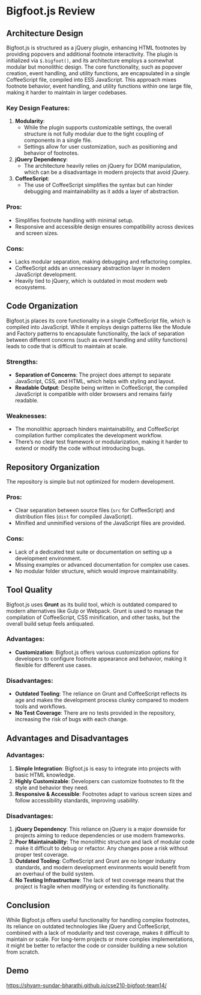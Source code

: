 # Bigfoot.js Review

## Architecture Design
Bigfoot.js is structured as a jQuery plugin, enhancing HTML footnotes by providing popovers and additional footnote interactivity. The plugin is initialized via `$.bigfoot()`, and its architecture employs a somewhat modular but monolithic design. The core functionality, such as popover creation, event handling, and utility functions, are encapsulated in a single CoffeeScript file, compiled into ES5 JavaScript. This approach mixes footnote behavior, event handling, and utility functions within one large file, making it harder to maintain in larger codebases.

### Key Design Features:
1. **Modularity**: 
   - While the plugin supports customizable settings, the overall structure is not fully modular due to the tight coupling of components in a single file.
   - Settings allow for user customization, such as positioning and behavior of footnotes.
2. **jQuery Dependency**: 
   - The architecture heavily relies on jQuery for DOM manipulation, which can be a disadvantage in modern projects that avoid jQuery.
3. **CoffeeScript**: 
   - The use of CoffeeScript simplifies the syntax but can hinder debugging and maintainability as it adds a layer of abstraction.

### Pros:
- Simplifies footnote handling with minimal setup.
- Responsive and accessible design ensures compatibility across devices and screen sizes.

### Cons:
- Lacks modular separation, making debugging and refactoring complex.
- CoffeeScript adds an unnecessary abstraction layer in modern JavaScript development.
- Heavily tied to jQuery, which is outdated in most modern web ecosystems.

## Code Organization
Bigfoot.js places its core functionality in a single CoffeeScript file, which is compiled into JavaScript. While it employs design patterns like the Module and Factory patterns to encapsulate functionality, the lack of separation between different concerns (such as event handling and utility functions) leads to code that is difficult to maintain at scale.

### Strengths:
- **Separation of Concerns**: The project does attempt to separate JavaScript, CSS, and HTML, which helps with styling and layout.
- **Readable Output**: Despite being written in CoffeeScript, the compiled JavaScript is compatible with older browsers and remains fairly readable.

### Weaknesses:
- The monolithic approach hinders maintainability, and CoffeeScript compilation further complicates the development workflow.
- There’s no clear test framework or modularization, making it harder to extend or modify the code without introducing bugs.

## Repository Organization
The repository is simple but not optimized for modern development. 

### Pros:
- Clear separation between source files (`src` for CoffeeScript) and distribution files (`dist` for compiled JavaScript).
- Minified and unminified versions of the JavaScript files are provided.

### Cons:
- Lack of a dedicated test suite or documentation on setting up a development environment.
- Missing examples or advanced documentation for complex use cases.
- No modular folder structure, which would improve maintainability.

## Tool Quality
Bigfoot.js uses **Grunt** as its build tool, which is outdated compared to modern alternatives like Gulp or Webpack. Grunt is used to manage the compilation of CoffeeScript, CSS minification, and other tasks, but the overall build setup feels antiquated.

### Advantages:
- **Customization**: Bigfoot.js offers various customization options for developers to configure footnote appearance and behavior, making it flexible for different use cases.

### Disadvantages:
- **Outdated Tooling**: The reliance on Grunt and CoffeeScript reflects its age and makes the development process clunky compared to modern tools and workflows.
- **No Test Coverage**: There are no tests provided in the repository, increasing the risk of bugs with each change.

## Advantages and Disadvantages
### Advantages:
1. **Simple Integration**: Bigfoot.js is easy to integrate into projects with basic HTML knowledge.
2. **Highly Customizable**: Developers can customize footnotes to fit the style and behavior they need.
3. **Responsive & Accessible**: Footnotes adapt to various screen sizes and follow accessibility standards, improving usability.

### Disadvantages:
1. **jQuery Dependency**: This reliance on jQuery is a major downside for projects aiming to reduce dependencies or use modern frameworks.
2. **Poor Maintainability**: The monolithic structure and lack of modular code make it difficult to debug or refactor. Any changes pose a risk without proper test coverage.
3. **Outdated Tooling**: CoffeeScript and Grunt are no longer industry standards, and modern development environments would benefit from an overhaul of the build system.
4. **No Testing Infrastructure**: The lack of test coverage means that the project is fragile when modifying or extending its functionality.

## Conclusion
While Bigfoot.js offers useful functionality for handling complex footnotes, its reliance on outdated technologies like jQuery and CoffeeScript, combined with a lack of modularity and test coverage, makes it difficult to maintain or scale. For long-term projects or more complex implementations, it might be better to refactor the code or consider building a new solution from scratch.

## Demo
https://shyam-sundar-bharathi.github.io/cse210-bigfoot-team14/


